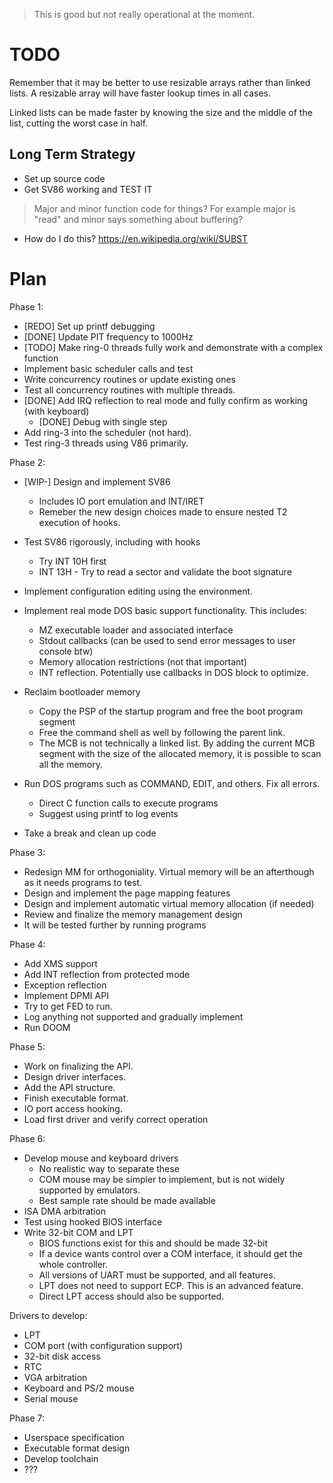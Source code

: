 > This is good but not really operational at the moment.

# TODO

Remember that it may be better to use resizable arrays rather than linked lists. A resizable array will have faster lookup times in all cases.

Linked lists can be made faster by knowing the size and the middle of the list, cutting the worst case in half.

## Long Term Strategy

- Set up source code
- Get SV86 working and TEST IT

> Major and minor function code for things? For example major is "read" and minor says something about buffering?

- How do I do this? <https://en.wikipedia.org/wiki/SUBST>

# Plan

Phase 1:
- [REDO] Set up printf debugging
- [DONE] Update PIT frequency to 1000Hz
- [TODO] Make ring-0 threads fully work and demonstrate with a complex function
- Implement basic scheduler calls and test
- Write concurrency routines or update existing ones
- Test all concurrency routines with multiple threads.
- [DONE] Add IRQ reflection to real mode and fully confirm as working (with keyboard)
    - [DONE] Debug with single step
- Add ring-3 into the scheduler (not hard).
- Test ring-3 threads using V86 primarily.

Phase 2:
- [WIP-] Design and implement SV86
    - Includes IO port emulation and INT/IRET
    - Remeber the new design choices made to ensure nested T2 execution of hooks.
- Test SV86 rigorously, including with hooks
	- Try INT 10H first
	- INT 13H - Try to read a sector and validate the boot signature
- Implement configuration editing using the environment.
- Implement real mode DOS basic support functionality. This includes:
    - MZ executable loader and associated interface
    - Stdout callbacks (can be used to send error messages to user console btw)
    - Memory allocation restrictions (not that important)
    - INT reflection. Potentially use callbacks in DOS block to optimize.
- Reclaim bootloader memory
	- Copy the PSP of the startup program and free the boot program segment
	- Free the command shell as well by following the parent link.
	- The MCB is not technically a linked list. By adding the current MCB segment with the size of the allocated memory, it is possible to scan all the memory.
- Run DOS programs such as COMMAND, EDIT, and others. Fix all errors.
	- Direct C function calls to execute programs
	- Suggest using printf to log events

- Take a break and clean up code

Phase 3:
- Redesign MM for orthogoniality. Virtual memory will be an afterthough as it needs programs to test.
- Design and implement the page mapping features
- Design and implement automatic virtual memory allocation (if needed)
- Review and finalize the memory management design
- It will be tested further by running programs

Phase 4:
- Add XMS support
- Add INT reflection from protected mode
- Exception reflection
- Implement DPMI API
- Try to get FED to run.
- Log anything not supported and gradually implement
- Run DOOM

Phase 5:
- Work on finalizing the API.
- Design driver interfaces.
- Add the API structure.
- Finish executable format.
- IO port access hooking.
- Load first driver and verify correct operation

Phase 6:
- Develop mouse and keyboard drivers
	- No realistic way to separate these
	- COM mouse may be simpler to implement, but is not widely supported by emulators.
	- Best sample rate should be made available
- ISA DMA arbitration
- Test using hooked BIOS interface
- Write 32-bit COM and LPT
	- BIOS functions exist for this and should be made 32-bit
	- If a device wants control over a COM interface, it should get the whole controller.
	- All versions of UART must be supported, and all features.
	- LPT does not need to support ECP. This is an advanced feature.
	- Direct LPT access should also be supported.

Drivers to develop:
- LPT
- COM port (with configuration support)
- 32-bit disk access
- RTC
- VGA arbitration
- Keyboard and PS/2 mouse
- Serial mouse

Phase 7:
- Userspace specification
- Executable format design
- Develop toolchain
- ???
